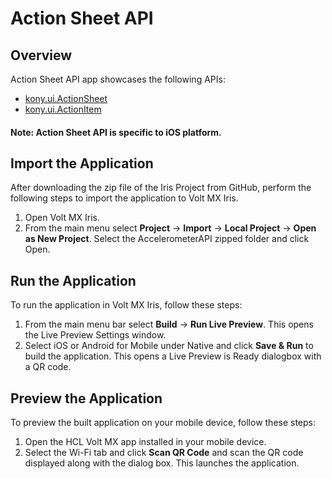 # Action Sheet API
## Overview
Action Sheet API app showcases the following APIs:

- [kony.ui.ActionSheet](https://opensource.hcltechsw.com/volt-mx-docs/docs/documentation/Iris/iris_api_dev_guide/content/voltmx.ui_functions_actionsheet.html)
- [kony.ui.ActionItem](https://opensource.hcltechsw.com/volt-mx-docs/docs/documentation/Iris/iris_api_dev_guide/content/voltmx.ui_functions_actionitem.html)
#### Note: Action Sheet API is specific to iOS platform. 

## Import the Application
After downloading the zip file of the Iris Project from GitHub, perform the following steps to import the application to Volt MX Iris.

1. Open Volt MX Iris.
2. From the main menu select **Project** → **Import** → **Local Project** → **Open as New Project**. Select the AccelerometerAPI zipped folder and click Open.

## Run the Application
To run the application in Volt MX Iris, follow these steps:

1. From the main menu bar select **Build** → **Run Live Preview**. This opens the Live Preview Settings window.
2. Select iOS or Android for Mobile under Native and click **Save & Run** to build the application. This opens a Live Preview is Ready dialogbox with a QR code.

## Preview the Application
To preview the built application on your mobile device, follow these steps:

1. Open the HCL Volt MX app installed in your mobile device.
2. Select the Wi-Fi tab and click **Scan QR Code** and scan the QR code displayed along with the dialog box. This launches the application.
